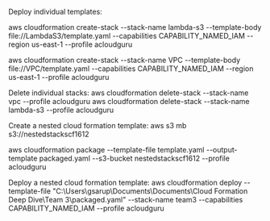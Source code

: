 

Deploy individual templates:

aws cloudformation create-stack --stack-name lambda-s3 --template-body file://LambdaS3/template.yaml --capabilities CAPABILITY_NAMED_IAM --region us-east-1 --profile acloudguru

aws cloudformation create-stack --stack-name VPC --template-body file://VPC/template.yaml --capabilities CAPABILITY_NAMED_IAM --region us-east-1 --profile acloudguru

Delete individual stacks:
aws cloudformation delete-stack --stack-name vpc --profile acloudguru
aws cloudformation delete-stack --stack-name lambda-s3 --profile acloudguru

Create a nested cloud formation template:
aws s3 mb s3://nestedstackscf1612 

aws cloudformation package --template-file template.yaml --output-template packaged.yaml --s3-bucket nestedstackscf1612 --profile acloudguru

Deploy a nested cloud formation template:
aws cloudformation deploy --template-file "C:\Users\gsarup\Documents\Documents\Cloud Formation Deep Dive\Team 3\packaged.yaml" --stack-name team3 --capabilities CAPABILITY_NAMED_IAM --profile acloudguru

